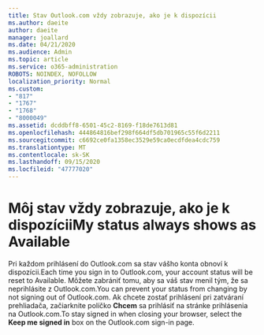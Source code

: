 ```yaml
---
title: Stav Outlook.com vždy zobrazuje, ako je k dispozícii
ms.author: daeite
author: daeite
manager: joallard
ms.date: 04/21/2020
ms.audience: Admin
ms.topic: article
ms.service: o365-administration
ROBOTS: NOINDEX, NOFOLLOW
localization_priority: Normal
ms.custom:
- "817"
- "1767"
- "1768"
- "8000049"
ms.assetid: dcddbff8-6501-45c2-8169-f18de7613d81
ms.openlocfilehash: 444864816bef298f664df5db701965c55f6d2211
ms.sourcegitcommit: c6692ce0fa1358ec3529e59ca0ecdfdea4cdc759
ms.translationtype: MT
ms.contentlocale: sk-SK
ms.lasthandoff: 09/15/2020
ms.locfileid: "47777020"
---
```

# <a name="my-status-always-shows-as-available"></a><span data-ttu-id="aa8f7-102">Môj stav vždy zobrazuje, ako je k dispozícii</span><span class="sxs-lookup"><span data-stu-id="aa8f7-102">My status always shows as Available</span></span>

<span data-ttu-id="aa8f7-103">Pri každom prihlásení do Outlook.com sa stav vášho konta obnoví k dispozícii.</span><span class="sxs-lookup"><span data-stu-id="aa8f7-103">Each time you sign in to Outlook.com, your account status will be reset to Available.</span></span> <span data-ttu-id="aa8f7-104">Môžete zabrániť tomu, aby sa váš stav menil tým, že sa neprihlásite z Outlook.com.</span><span class="sxs-lookup"><span data-stu-id="aa8f7-104">You can prevent your status from changing by not signing out of Outlook.com.</span></span> <span data-ttu-id="aa8f7-105">Ak chcete zostať prihlásení pri zatváraní prehliadača, začiarknite políčko **Chcem** sa prihlásiť na stránke prihlásenia na Outlook.com.</span><span class="sxs-lookup"><span data-stu-id="aa8f7-105">To stay signed in when closing your browser, select the **Keep me signed in** box on the Outlook.com sign-in page.</span></span>
